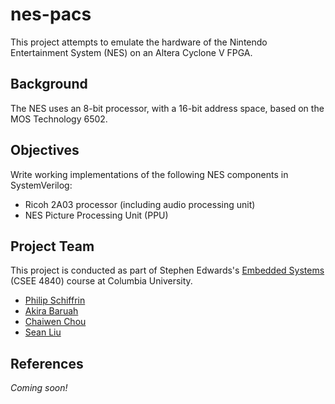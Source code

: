 # nes-pacs

This project attempts to emulate the hardware of the Nintendo
Entertainment System (NES) on an Altera Cyclone V FPGA.


## Background

The NES uses an 8-bit processor, with a 16-bit address space, based on
the MOS Technology 6502.


## Objectives

Write working implementations of the following NES components in
SystemVerilog:

- Ricoh 2A03 processor (including audio processing unit)
- NES Picture Processing Unit (PPU)


## Project Team

This project is conducted as part of Stephen Edwards's [Embedded
Systems](http://www.cs.columbia.edu/~sedwards/classes/2016/4840-spring/index.html)
(CSEE 4840) course at Columbia University.

- [Philip Schiffrin](https://github.com/nethacker11)
- [Akira Baruah](https://github.com/akira-baruah)
- [Chaiwen Chou](https://github.com/chaiwen)
- [Sean Liu](https://github.com/seansliu)


## References
*Coming soon!*
